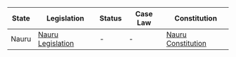 | State | Legislation | Status | Case Law | Constitution |
|-------|-------------|--------|----------|-------------|
| Nauru | [Nauru Legislation](http://ronlaw.gov.nr/nauru_lpms/index.xql?letter=all) | - | - | [Nauru Constitution](http://ronlaw.gov.nr/nauru_lpms/files/cons/CONSOLIDATED%20CONSTITUTION%20OF%20THE%20REPUBLIC%20OF%20NAURU%202016_ae2bc27ed6.pdf) |